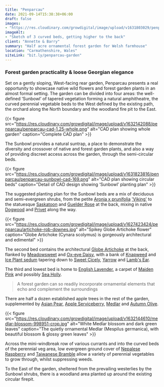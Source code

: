 ```yaml
---
title: "Penparcau"
date: 2021-09-14T15:38:38+06:00
draft: false
images: 
- "https://res.cloudinary.com/growdigital/image/upload/v1631803029/penparcau/Sunbowl-169.jpg"
imageAlt: 
- "Sketch of 3 curved beds, getting higher to the back"
client: "Annette & Barry"
summary: "Half acre ornamental forest garden for Welsh farmhouse"
location: "Carmathenshire, Wales"
siteLink: "bit.ly/penparcau-garden"
---
```


### Forest garden practicality & loose Georgian elegance
          
Set on a gently sloping, West-facing rear garden, Penparcau presents a real opportunity to showcase native wild flowers and forest garden plants in an almost formal setting. The garden can be divided into four areas: the well-defined ‘Sunbowl’ of tapered vegetation forming a natural amphitheatre, the curved perennial vegetable beds to the West defined by the existing path, the orchard along the North boundary and the woodland fire pit to the East.

{{< figure src="https://res.cloudinary.com/growdigital/image/upload/v1632142088/penparcau/penparcau-cad-1.25-whole.png" alt="CAD plan showing whole garden" caption="Complete CAD plan" >}}

The Sunbowl provides a natural suntrap, a place to demonstrate the diversity and crossover of native and forest garden plants, and also a way of providing discreet access across the garden, through the semi-circular beds.

{{< figure src="https://res.cloudinary.com/growdigital/image/upload/v1631823816/penparcau/penparcau-sunbowl-cad-169.png" alt="CAD plan showing circular beds" caption="Detail of CAD design showing ‘Sunbowl’ planting plan" >}}

The suggested planting plan for the Sunbowl beds are a mix of deciduous and semi-evergreen shrubs, from the petite [Aronia x prunifolia](https://pfaf.org/user/Plant.aspx?LatinName=Aronia+prunifolia) ['Viking'](https://www.thompson-morgan.com/p/aronia-x-prunifolia-viking/t66056TM) to the statuesque [Saskatoon](https://pfaf.org/user/plant.aspx?LatinName=Amelanchier+alnifolia) and [Guelder Rose](https://pfaf.org/user/Plant.aspx?LatinName=Viburnum+opulus) at the back, mixing in native [Dogwood](https://pfaf.org/user/Plant.aspx?LatinName=Cornus+sanguinea) and [Privet](https://pfaf.org/user/plant.aspx?latinname=Ligustrum+vulgare) along the way.

{{< figure src="https://res.cloudinary.com/growdigital/image/upload/v1627423424/penparcau/artichoke-rob-downes.jpg" alt="Spikey Globe Artichoke flower" caption="Globe Artichoke (Cynara scolymus) is gorgeously architectural and edimental" >}}

The second bed contains the architectural [Globe Artichoke](https://pfaf.org/User/Plant.aspx?LatinName=Cynara+scolymus) at the back, flanked by [Meadowsweet](https://pfaf.org/user/Plant.aspx?LatinName=Filipendula+ulmaria) and [Ox-eye Daisy](https://pfaf.org/user/Plant.aspx?LatinName=Leucanthemum+vulgare), with a bank of [Knapweed](https://pfaf.org/USER/Plant.aspx?LatinName=Centaurea+nigra) and [Ice Plant sedum](https://pfaf.org/user/Plant.aspx?LatinName=Sedum+spectabile) tapering down to [Sweet Cicely](https://pfaf.org/user/plant.aspx?LatinName=Myrrhis+odorata), [Yarrow](https://pfaf.org/user/plant.aspx?LatinName=Achillea+millefolium) and [Lamb's Ear](https://www.rhs.org.uk/plants/17707/stachys-byzantina/details).

The third and lowest bed is home to [English Lavender](https://pfaf.org/User/Plant.aspx?LatinName=Lavandula+angustifolia), a carpet of [Maiden Pink](https://www.brc.ac.uk/plantatlas/plant/dianthus-deltoides) and possibly [Sea Holly](https://www.brc.ac.uk/plantatlas/plant/eryngium-maritimum).

>A forest garden can so readily incorporate ornamental elements that echo and complement the surroundings
          
There are half a dozen established apple trees in the rest of the garden, supplemented by [Asian Pear](https://pfaf.org/USER/Plant.aspx?LatinName=Pyrus%20pyrifolia%20culta), [Apple Serviceberry](https://pfaf.org/user/plant.aspx?LatinName=Amelanchier+lamarckii), [Medlar](https://pfaf.org/user/plant.aspx?LatinName=Mespilus+germanica) and [Autumn Olive](https://pfaf.org/user/Plant.aspx?LatinName=Elaeagnus+umbellata). 

{{< figure src="https://res.cloudinary.com/growdigital/image/upload/v1632144610/medlar-blossom-998951-crop.jpg" alt="White Medlar blossom and dark green leaves" caption="The quietly ornamental Medlar (Mespilus germanica), with beautiful blossom & glossy green leaves" >}}

Across the mini-windbreak row of various currants and into the curved beds of the perennial veg area, low evergreen ground cover of [Nepalese Raspberry](https://pfaf.org/user/plant.aspx?latinname=Rubus+nepalensis) and [Taiwanese Bramble](https://pfaf.org/user/Plant.aspx?LatinName=Rubus+rolfei) allow a variety of perennial vegetables to grow through, whilst suppressing weeds. 

To the East of the garden, sheltered from the prevailing westerlies by the Sunbowl shrubs, there is a woodland area planted up around the existing circular firepit.
